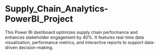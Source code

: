 # Supply_Chain_Analytics-PowerBI_Project
This Power BI dashboard optimizes supply chain performance and enhances stakeholder engagement by 40%. It features real-time data visualization, performance metrics, and interactive reports to support data-driven decision-making.

